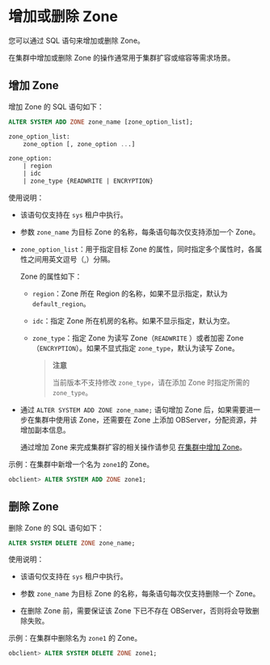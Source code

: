 # 增加或删除 Zone

您可以通过 SQL 语句来增加或删除 Zone。

在集群中增加或删除 Zone 的操作通常用于集群扩容或缩容等需求场景。

## 增加 Zone

增加 Zone 的 SQL 语句如下：

```sql
ALTER SYSTEM ADD ZONE zone_name [zone_option_list];

zone_option_list:
    zone_option [, zone_option ...]

zone_option:
    | region
    | idc
    | zone_type {READWRITE | ENCRYPTION}
```

使用说明：

* 该语句仅支持在 `sys` 租户中执行。

* 参数 `zone_name` 为目标 Zone 的名称，每条语句每次仅支持添加一个 Zone。

* `zone_option_list`：用于指定目标 Zone 的属性，同时指定多个属性时，各属性之间用英文逗号（,）分隔。

  Zone 的属性如下：

  * `region`：Zone 所在 Region 的名称，如果不显示指定，默认为 `default_region`。

  * `idc`：指定 Zone 所在机房的名称。如果不显示指定，默认为空。

  * `zone_type`：指定 Zone 为读写 Zone（`READWRITE` ）或者加密 Zone（`ENCRYPTION`）。如果不显式指定 `zone_type`，默认为读写 Zone。

    >**注意**
    >
    >当前版本不支持修改 `zone_type`，请在添加 Zone 时指定所需的 `zone_type`。

* 通过 `ALTER SYSTEM ADD ZONE zone_name;` 语句增加 Zone 后，如果需要进一步在集群中使用该 Zone，还需要在 Zone 上添加 OBServer，分配资源，并增加副本信息。

  通过增加 Zone 来完成集群扩容的相关操作请参见 [在集群中增加 Zone](../../../7.management/1.scale-out-and-scale-in/2.cluster-level-scale-out-and-scale-in/1.scale-out/1.add-a-zone-to-the-cluster.md)。

示例：在集群中新增一个名为 `zone1`的 Zone。

```sql
obclient> ALTER SYSTEM ADD ZONE zone1;
```

## 删除 Zone

删除 Zone 的 SQL 语句如下：

```sql
ALTER SYSTEM DELETE ZONE zone_name;
```

使用说明：

* 该语句仅支持在 `sys` 租户中执行。

* 参数 `zone_name` 为目标 Zone 的名称，每条语句每次仅支持删除一个 Zone。

* 在删除 Zone 前，需要保证该 Zone 下已不存在 OBServer，否则将会导致删除失败。

示例：在集群中删除名为 `zone1` 的 Zone。

```sql
obclient> ALTER SYSTEM DELETE ZONE zone1;
```
